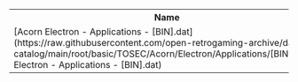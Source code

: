 <table>
<tr><th>Name</th><th>Size</th></tr>
<tr><td>
[Acorn Electron - Applications - [BIN].dat](https://raw.githubusercontent.com/open-retrogaming-archive/dat-catalog/main/root/basic/TOSEC/Acorn/Electron/Applications/[BIN]/Acorn Electron - Applications - [BIN].dat)
</td><td>2889</td></tr>
</table>
